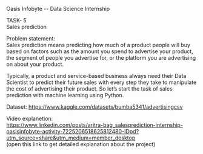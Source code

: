 Oasis Infobyte --  Data Science Internship  

TASK- 5  
Sales prediction 

Problem statement:  
Sales prediction means predicting how much of a product people will buy based on factors such as the amount you spend to advertise your product, the segment of people you advertise for, or the platform you are advertising on about your product.

Typically, a product and service-based business always need their Data Scientist to predict their future sales with every step they take to manipulate the cost of advertising their product. 
So let’s start the task of sales prediction with machine learning using Python.

Dataset: 
https://www.kaggle.com/datasets/bumba5341/advertisingcsv

Video explanetion: 	
  https://www.linkedin.com/posts/aritra-bag_salesprediction-internship-oasisinfobyte-activity-7225206518625812480-IDpd?utm_source=share&utm_medium=member_desktop  
(open this link to get detailed explanation about the project)
